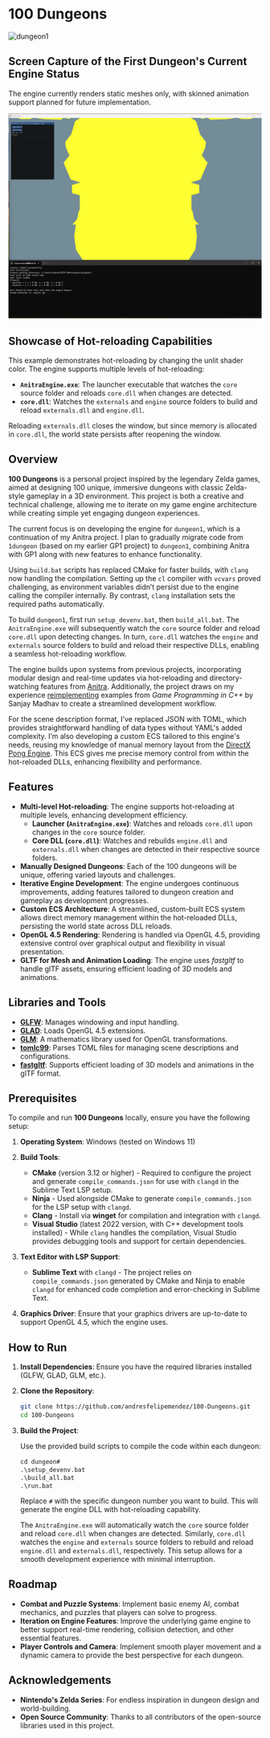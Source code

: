 # 100 Dungeons

![dungeon1](dungeon1.gif)

## Screen Capture of the First Dungeon's Current Engine Status

The engine currently renders static meshes only, with skinned animation support planned for future implementation.

![hotreload](hotreload.gif)

## Showcase of Hot-reloading Capabilities

This example demonstrates hot-reloading by changing the unlit shader color. The engine supports multiple levels of hot-reloading:

- **`AnitraEngine.exe`**: The launcher executable that watches the `core` source folder and reloads `core.dll` when changes are detected.
- **`core.dll`**: Watches the `externals` and `engine` source folders to build and reload `externals.dll` and `engine.dll`.

Reloading `externals.dll` closes the window, but since memory is allocated in `core.dll`, the world state persists after reopening the window.

## Overview

**100 Dungeons** is a personal project inspired by the legendary Zelda games, aimed at designing 100 unique, immersive dungeons with classic Zelda-style gameplay in a 3D environment. This project is both a creative and technical challenge, allowing me to iterate on my game engine architecture while creating simple yet engaging dungeon experiences.

The current focus is on developing the engine for `dungeon1`, which is a continuation of my Anitra project. I plan to gradually migrate code from `1dungeon` (based on my earlier GP1 project) to `dungeon1`, combining Anitra with GP1 along with new features to enhance functionality.

Using `build.bat` scripts has replaced CMake for faster builds, with `clang` now handling the compilation. Setting up the `cl` compiler with `vcvars` proved challenging, as environment variables didn’t persist due to the engine calling the compiler internally. By contrast, `clang` installation sets the required paths automatically.

To build `dungeon1`, first run `setup_devenv.bat`, then `build_all.bat`. The `AnitraEngine.exe` will subsequently watch the `core` source folder and reload `core.dll` upon detecting changes. In turn, `core.dll` watches the `engine` and `externals` source folders to build and reload their respective DLLs, enabling a seamless hot-reloading workflow.

The engine builds upon systems from previous projects, incorporating modular design and real-time updates via hot-reloading and directory-watching features from [Anitra](https://github.com/andresfelipemendez/anitra). Additionally, the project draws on my experience [reimplementing](https://github.com/andresfelipemendez/GP1) examples from *Game Programming in C++* by Sanjay Madhav to create a streamlined development workflow.

For the scene description format, I’ve replaced JSON with TOML, which provides straightforward handling of data types without YAML's added complexity. I’m also developing a custom ECS tailored to this engine's needs, reusing my knowledge of manual memory layout from the [DirectX Pong Engine](https://github.com/andresfelipemendez/C-D3D11-Engine). This ECS gives me precise memory control from within the hot-reloaded DLLs, enhancing flexibility and performance.

## Features

- **Multi-level Hot-reloading**: The engine supports hot-reloading at multiple levels, enhancing development efficiency.
  - **Launcher (`AnitraEngine.exe`)**: Watches and reloads `core.dll` upon changes in the `core` source folder.
  - **Core DLL (`core.dll`)**: Watches and rebuilds `engine.dll` and `externals.dll` when changes are detected in their respective source folders.
- **Manually Designed Dungeons**: Each of the 100 dungeons will be unique, offering varied layouts and challenges.
- **Iterative Engine Development**: The engine undergoes continuous improvements, adding features tailored to dungeon creation and gameplay as development progresses.
- **Custom ECS Architecture**: A streamlined, custom-built ECS system allows direct memory management within the hot-reloaded DLLs, persisting the world state across DLL reloads.
- **OpenGL 4.5 Rendering**: Rendering is handled via OpenGL 4.5, providing extensive control over graphical output and flexibility in visual presentation.
- **GLTF for Mesh and Animation Loading**: The engine uses *fastgltf* to handle glTF assets, ensuring efficient loading of 3D models and animations.

## Libraries and Tools

- **[GLFW](https://github.com/glfw/glfw)**: Manages windowing and input handling.
- **[GLAD](https://glad.dav1d.de/)**: Loads OpenGL 4.5 extensions.
- **[GLM](https://github.com/g-truc/glm)**: A mathematics library used for OpenGL transformations.
- **[tomlc99](https://github.com/cktan/tomlc99)**: Parses TOML files for managing scene descriptions and configurations.
- **[fastgltf](https://github.com/spnda/fastgltf)**: Supports efficient loading of 3D models and animations in the glTF format.

## Prerequisites

To compile and run **100 Dungeons** locally, ensure you have the following setup:

1. **Operating System**: Windows (tested on Windows 11)

2. **Build Tools**:
   - **CMake** (version 3.12 or higher) - Required to configure the project and generate `compile_commands.json` for use with `clangd` in the Sublime Text LSP setup.
   - **Ninja** - Used alongside CMake to generate `compile_commands.json` for the LSP setup with `clangd`.
   - **Clang** - Install via **winget** for compilation and integration with `clangd`.
   - **Visual Studio** (latest 2022 version, with C++ development tools installed) - While `clang` handles the compilation, Visual Studio provides debugging tools and support for certain dependencies.

3. **Text Editor with LSP Support**:
   - **Sublime Text** with `clangd` - The project relies on `compile_commands.json` generated by CMake and Ninja to enable `clangd` for enhanced code completion and error-checking in Sublime Text.

4. **Graphics Driver**: Ensure that your graphics drivers are up-to-date to support OpenGL 4.5, which the engine uses.

## How to Run

1. **Install Dependencies**: Ensure you have the required libraries installed (GLFW, GLAD, GLM, etc.).

2. **Clone the Repository**:

   ```sh
   git clone https://github.com/andresfelipemendez/100-Dungeons.git
   cd 100-Dungeons
   ```

3. **Build the Project**:

   Use the provided build scripts to compile the code within each dungeon:

   ```batch
   cd dungeon#
   .\setup_devenv.bat
   .\build_all.bat
   .\run.bat
   ```

   Replace `#` with the specific dungeon number you want to build. This will generate the engine DLL with hot-reloading capability.

   The `AnitraEngine.exe` will automatically watch the `core` source folder and reload `core.dll` when changes are detected. Similarly, `core.dll` watches the `engine` and `externals` source folders to rebuild and reload `engine.dll` and `externals.dll`, respectively. This setup allows for a smooth development experience with minimal interruption.

## Roadmap

- **Combat and Puzzle Systems**: Implement basic enemy AI, combat mechanics, and puzzles that players can solve to progress.
- **Iteration on Engine Features**: Improve the underlying game engine to better support real-time rendering, collision detection, and other essential features.
- **Player Controls and Camera**: Implement smooth player movement and a dynamic camera to provide the best perspective for each dungeon.

## Acknowledgements

- **Nintendo's Zelda Series**: For endless inspiration in dungeon design and world-building.
- **Open Source Community**: Thanks to all contributors of the open-source libraries used in this project.